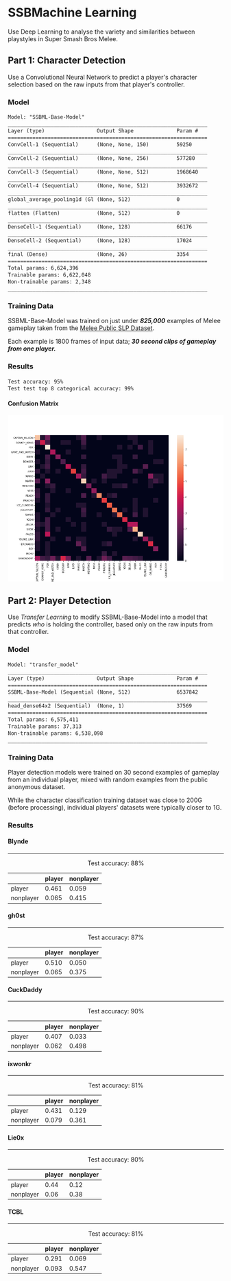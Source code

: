 # SSBMachine Learning

Use Deep Learning to analyse the variety and similarities between playstyles in Super Smash Bros Melee.

## Part 1: Character Detection
  
Use a Convolutional Neural Network to predict a player's character selection based on the raw inputs from that player's controller.

### Model

```
Model: "SSBML-Base-Model"
_________________________________________________________________
Layer (type)                 Output Shape              Param #   
=================================================================
ConvCell-1 (Sequential)      (None, None, 150)         59250     
_________________________________________________________________
ConvCell-2 (Sequential)      (None, None, 256)         577280    
_________________________________________________________________
ConvCell-3 (Sequential)      (None, None, 512)         1968640   
_________________________________________________________________
ConvCell-4 (Sequential)      (None, None, 512)         3932672   
_________________________________________________________________
global_average_pooling1d (Gl (None, 512)               0         
_________________________________________________________________
flatten (Flatten)            (None, 512)               0         
_________________________________________________________________
DenseCell-1 (Sequential)     (None, 128)               66176     
_________________________________________________________________
DenseCell-2 (Sequential)     (None, 128)               17024     
_________________________________________________________________
final (Dense)                (None, 26)                3354      
=================================================================
Total params: 6,624,396
Trainable params: 6,622,048
Non-trainable params: 2,348
_________________________________________________________________
```

### Training Data

SSBML-Base-Model was trained on just under ***825,000*** examples of Melee gameplay taken from the [Melee Public SLP Dataset](https://drive.google.com/file/d/1ab6ovA46tfiPZ2Y3a_yS1J3k3656yQ8f/view?usp=sharing). 

Each example is 1800 frames of input data; ***30 second clips of gameplay from one player.***

### Results

```
Test accuracy: 95%
Test test top 8 categorical accuracy: 99%
```

#### Confusion Matrix

![SSBM-Base-Model confusion matrix](images/SSBML-Base-Model.png)

## Part 2: Player Detection

Use *Transfer Learning* to modify SSBML-Base-Model into a model that predicts *who* is holding the controller, based only on the raw inputs from that controller.

### Model

```
Model: "transfer_model"
_________________________________________________________________
Layer (type)                 Output Shape              Param #   
=================================================================
SSBML-Base-Model (Sequential (None, 512)               6537842   
_________________________________________________________________
head_dense64x2 (Sequential)  (None, 1)                 37569     
=================================================================
Total params: 6,575,411
Trainable params: 37,313
Non-trainable params: 6,538,098
_________________________________________________________________
```

### Training Data

Player detection models were trained on 30 second examples of gameplay from an individual player,
mixed with random examples from the public anonymous dataset.

While the character classification training dataset was close to 200G (before processing), 
individual players' datasets were typically closer to 1G.

### Results

#### Blynde
---
    
<div align="center">
Test accuracy: 88%
</div>

|	       |player	     | nonplayer |
| -------  | ----------- | --------- |
|player    |	0.461    |	0.059    |
|nonplayer |	0.065    |	0.415    |

#### gh0st
---
    
<div align="center">
Test accuracy: 87%
</div>

|	       |player	     | nonplayer |
| -------  | ----------- | --------- |
|player    |	0.510    |	0.050    |
|nonplayer |	0.065    |	0.375    |

#### CuckDaddy
---

<div align="center">
Test accuracy: 90%
</div>

|	       |player	     | nonplayer |
| -------  | ----------- | --------- |
|player    |	0.407    |	0.033    |
|nonplayer |	0.062    |	0.498    |

#### ixwonkr
---

<div align="center">
Test accuracy: 81%
</div>

|	       |player	     | nonplayer |
| -------  | ----------- | --------- |
|player    |	0.431    |	0.129    |
|nonplayer |	0.079    |	0.361    |

#### Lie0x
---

<div align="center">
Test accuracy: 80%
</div>

|	       |player	     | nonplayer |
| -------  | ----------- | --------- |
|player    |	0.44    |	0.12    |
|nonplayer |	0.06    |	0.38    |

#### TCBL
---

<div align="center">
Test accuracy: 81%
</div>

|	       |player	     | nonplayer |
| -------  | ----------- | --------- |
|player    |	0.291    |	0.069    |
|nonplayer |	0.093    |	0.547    |
